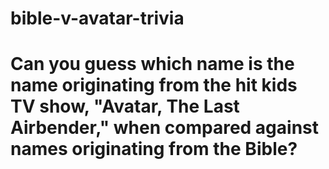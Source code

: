 # bible-v-avatar-trivia

# Can you guess which name is the name originating from the hit kids TV show, "Avatar, The Last Airbender," when compared against names originating from the Bible?
